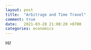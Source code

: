 ```yaml
---
layout: post
title:  "Arbitrage and Time Travel"
comment: true
date:   2021-03-28 21:00:20 +0700
categories: economics
---
```

Hi!
